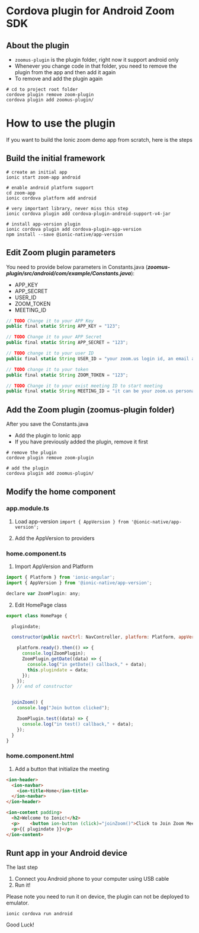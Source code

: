 # Cordova plugin for Android Zoom SDK

## About the plugin

- `zoomus-plugin` is the plugin folder, right now it support android only
- Whenever you change code in that folder, you need to remove the plugin from the app and then add it again
- To remove and add the plugin again

```
# cd to project root folder
cordove plugin remove zoom-plugin
cordova plugin add zoomus-plugin/
```


# How to use the plugin

If you want to build the Ionic zoom demo app from scratch, here is the steps

## Build the initial framework
```
# create an initial app 
ionic start zoom-app android

# enable android platform support
cd zoom-app
ionic cordova platform add android

# very important library, never miss this step
ionic cordova plugin add cordova-plugin-android-support-v4-jar

# install app-version plugin
ionic cordova plugin add cordova-plugin-app-version
npm install --save @ionic-native/app-version
```
## Edit Zoom plugin parameters

You need to provide below parameters in Constants.java (_**zoomus-plugin/src/android/com/example/Constants.java**_):
* APP_KEY
* APP_SECRET
* USER_ID
* ZOOM_TOKEN
* MEETING_ID

```javascript
// TODO Change it to your APP Key
public final static String APP_KEY = "123";

// TODO Change it to your APP Secret
public final static String APP_SECRET = "123";

// TODO change it to your user ID
public final static String USER_ID = "your zoom.us login id, an email address";

// TODO change it to your token
public final static String ZOOM_TOKEN = "123";

// TODO Change it to your exist meeting ID to start meeting
public final static String MEETING_ID = "it can be your zoom.us personal meeting id";
```

## Add the Zoom plugin (zoomus-plugin folder)
After you save the Constants.java
- Add the plugin to Ionic app
- If you have previously added the plugin, remove it first

```
# remove the plugin
cordove plugin remove zoom-plugin

# add the plugin
cordova plugin add zoomus-plugin/
```

## Modify the home component

### app.module.ts
1. Load app-version
`import { AppVersion } from '@ionic-native/app-version';`

2. Add the AppVersion to providers

### home.component.ts

1. Import AppVersion and Platform
```javascript
import { Platform } from 'ionic-angular';
import { AppVersion } from '@ionic-native/app-version';

declare var ZoomPlugin: any;
```
2. Edit HomePage class
```javascript
export class HomePage {

  plugindate;

  constructor(public navCtrl: NavController, platform: Platform, appVersion: AppVersion) {

    platform.ready().then(() => {
      console.log(ZoomPlugin);
      ZoomPlugin.getDate((data) => {
        console.log("in getDate() callback," + data);
        this.plugindate = data;
      });
    });
  } // end of constructor


  joinZoom() {
    console.log("Join button clicked");

    ZoomPlugin.test((data) => {
      console.log("in test() callback," + data);
    });
  }
}
```
### home.component.html
1. Add a button that initialize the meeting
```html
<ion-header>
  <ion-navbar>
    <ion-title>Home</ion-title>
  </ion-navbar>
</ion-header>

<ion-content padding>
  <h2>Welcome to Ionic!</h2>
  <p>    <button ion-button (click)="joinZoom()">Click to Join Zoom Meeting</button>  </p>
  <p>{{ plugindate }}</p>
</ion-content>
```

## Runt app in your Android device

The last step
1. Connect you Android phone to your computer using USB cable
2. Run it!

Please note you need to run it on device, the plugin can not be deployed to emulator.

```
ionic cordova run android
```

Good Luck!
